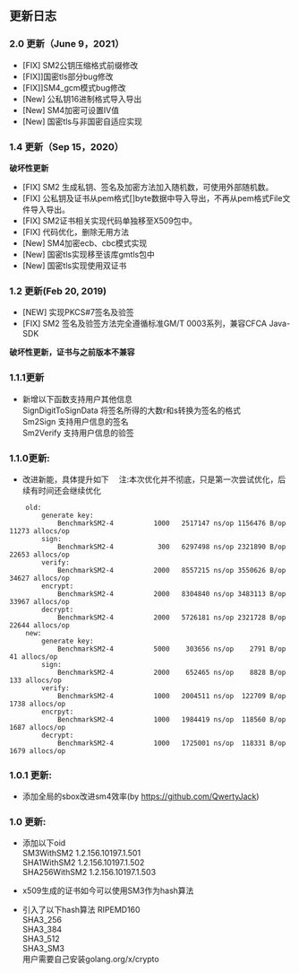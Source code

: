 ## 更新日志
### 2.0 更新（June 9，2021）
- [FIX] SM2公钥压缩格式前缀修改
- [FIX]]国密tls部分bug修改  
- [FIX]]SM4_gcm模式bug修改
- [New] 公私钥16进制格式导入导出
- [New] SM4加密可设置IV值
- [New] 国密tls与非国密自适应实现
 

### 1.4 更新（Sep 15，2020）
**破坏性更新**
- [FIX] SM2 生成私钥、签名及加密方法加入随机数，可使用外部随机数。
- [FIX] 公私钥及证书从pem格式[]byte数据中导入导出，不再从pem格式File文件导入导出。
- [FIX] SM2证书相关实现代码单独移至X509包中。
- [FIX] 代码优化，删除无用方法
- [New] SM4加密ecb、cbc模式实现
- [New] 国密tls实现移至该库gmtls包中
- [New] 国密tls实现使用双证书

### 1.2 更新(Feb 20, 2019)

- [NEW] 实现PKCS#7签名及验签
- [FIX] SM2 签名及验签方法完全遵循标准GM/T 0003系列，兼容CFCA Java-SDK

**破坏性更新，证书与之前版本不兼容**

### 1.1.1更新
- 新增以下函数支持用户其他信息<br>
    SignDigitToSignData 将签名所得的大数r和s转换为签名的格式<br>
    Sm2Sign     支持用户信息的签名<br>
    Sm2Verify   支持用户信息的验签<br>


### 1.1.0更新:
- 改进新能，具体提升如下
&emsp;注:本次优化并不彻底，只是第一次尝试优化，后续有时间还会继续优化
```
    old:
        generate key:
            BenchmarkSM2-4          1000   2517147 ns/op 1156476 B/op   11273 allocs/op
        sign:
            BenchmarkSM2-4           300   6297498 ns/op 2321890 B/op   22653 allocs/op
        verify:
            BenchmarkSM2-4          2000   8557215 ns/op 3550626 B/op   34627 allocs/op
        encrypt:
            BenchmarkSM2-4          2000   8304840 ns/op 3483113 B/op   33967 allocs/op
        decrypt:
            BenchmarkSM2-4          2000   5726181 ns/op 2321728 B/op   22644 allocs/op
    new:
        generate key:
            BenchmarkSM2-4          5000    303656 ns/op    2791 B/op      41 allocs/op
        sign:
            BenchmarkSM2-4          2000    652465 ns/op    8828 B/op     133 allocs/op
        verify:
            BenchmarkSM2-4          1000   2004511 ns/op  122709 B/op    1738 allocs/op
        encrpyt:
            BenchmarkSM2-4          1000   1984419 ns/op  118560 B/op    1687 allocs/op
        decrypt:
            BenchmarkSM2-4          1000   1725001 ns/op  118331 B/op    1679 allocs/op
```

### 1.0.1 更新:
- 添加全局的sbox改进sm4效率(by https://github.com/QwertyJack)


### 1.0 更新:
- 添加以下oid<br>
    SM3WithSM2 1.2.156.10197.1.501<br>
    SHA1WithSM2 1.2.156.10197.1.502<br>
    SHA256WithSM2 1.2.156.10197.1.503<br>

- x509生成的证书如今可以使用SM3作为hash算法

- 引入了以下hash算法
    RIPEMD160<br>
    SHA3_256<br>
    SHA3_384<br>
    SHA3_512<br>
    SHA3_SM3<br>
  用户需要自己安装golang.org/x/crypto




